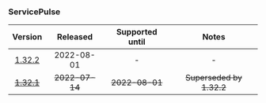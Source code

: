 ### ServicePulse

| Version   | Released       | Supported until   | Notes                             |
|:---------:|:--------------:|:-----------------:|:---------------------------------:|
| [1.32.2](https://github.com/Particular/ServicePulse/releases/tag/1.32.2) | 2022-08-01     | -                 | -                                 |
| [~~1.32.1~~](https://github.com/Particular/ServicePulse/releases/tag/1.32.1) | ~~2022-07-14~~ | ~~2022-08-01~~    | ~~Superseded by 1.32.2~~          |

